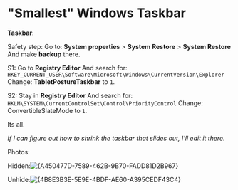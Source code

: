 # "Smallest" Windows Taskbar

**Taskbar**:

Safety step:
Go to: **System properties** > **System Restore** >  **System Restore**
And make **backup** there.

S1:
Go to **Registry Editor**
And search for: `HKEY_CURRENT_USER\Software\Microsoft\Windows\CurrentVersion\Explorer`
Change: **TabletPostureTaskbar** to `1`.

S2: 
Stay in **Registry Editor**
And search for:
 `HKLM\SYSTEM\CurrentControlSet\Control\PriorityControl`
Change: ConvertibleSlateMode to `1`.

Its all.

*If I can figure out how to shrink the taskbar that slides out, I'll edit it there.*

Photos:

Hidden:![{A450477D-7589-462B-9B70-FADD81D2B967}](https://github.com/user-attachments/assets/fb98ddb3-b40a-49da-886a-2d65ec360eb0)

Unhide:![{4B8E3B3E-5E9E-4BDF-AE60-A395CEDF43C4}](https://github.com/user-attachments/assets/693e630f-603e-49ef-abff-454c8a5b2ddd)


